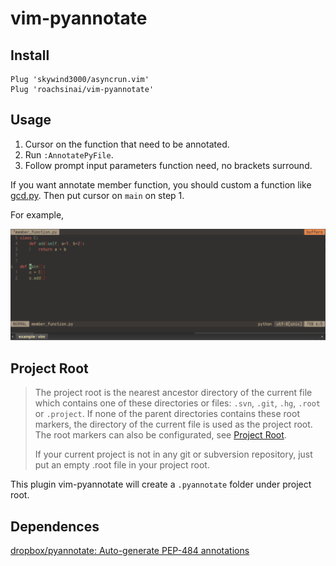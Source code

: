 # vim-pyannotate

## Install

```
Plug 'skywind3000/asyncrun.vim'
Plug 'roachsinai/vim-pyannotate'
```

## Usage

1. Cursor on the function that need to be annotated.
2. Run `:AnnotatePyFile`.
3. Follow prompt input parameters function need, no brackets surround.

If you want annotate member function, you should custom a function like [gcd.py](https://github.com/dropbox/pyannotate/blob/master/example/gcd.py). Then put cursor on `main` on step 1.

For example,

![member_function](assets/member_function.gif)

## Project Root

> The project root is the nearest ancestor directory of the current file which contains one of these directories or files: `.svn`, `.git`, `.hg`, `.root` or `.project`. If none of the parent directories contains these root markers, the directory of the current file is used as the project root. The root markers can also be configurated, see [Project Root](https://github.com/skywind3000/asyncrun.vim/wiki/Project-Root).
>
> If your current project is not in any git or subversion repository, just put an empty .root file in your project root.

This plugin vim-pyannotate will create a `.pyannotate` folder under project root.

## Dependences

[dropbox/pyannotate: Auto-generate PEP-484 annotations](https://github.com/dropbox/pyannotate)
